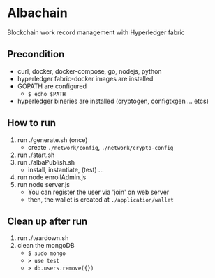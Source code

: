 # Albachain

Blockchain work record management with Hyperledger fabric

## Precondition

* curl, docker, docker-compose, go, nodejs, python
* hyperledger fabric-docker images are installed
* GOPATH are configured
    * `$ echo $PATH`
* hyperledger bineries are installed (cryptogen, configtxgen ... etcs)

## How to run

1. run ./generate.sh (once)
    * create `./network/config`, `./network/crypto-config`
2. run ./start.sh
3. run ./albaPublish.sh
    * install, instantiate, (test) ...
4. run node enrollAdmin.js
5. run node server.js
    * You can register the user via 'join' on web server
    * then, the wallet is created at `./application/wallet`

## Clean up after run

1. run ./teardown.sh
2. clean the mongoDB
    * `$ sudo mongo`
    * `> use test`
    * `> db.users.remove({})`
